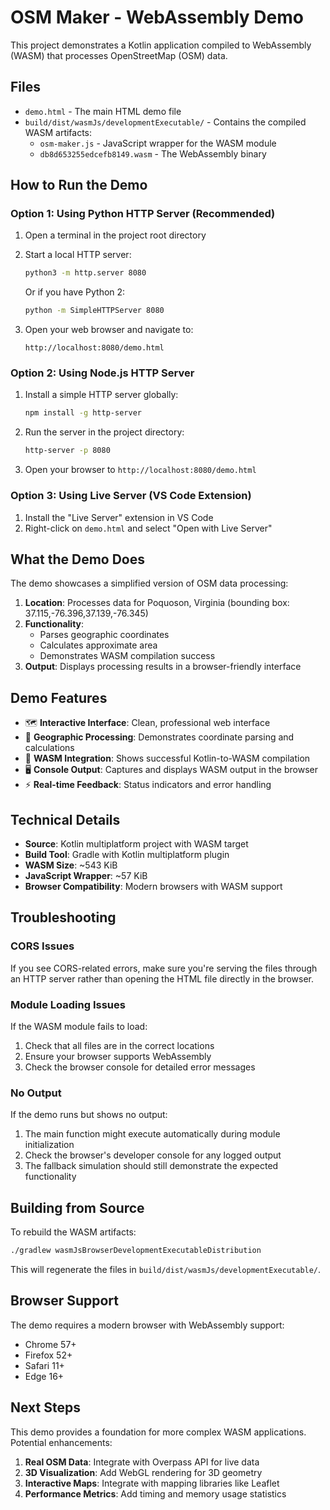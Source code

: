 # OSM Maker - WebAssembly Demo

This project demonstrates a Kotlin application compiled to WebAssembly (WASM) that processes OpenStreetMap (OSM) data.

## Files

- `demo.html` - The main HTML demo file
- `build/dist/wasmJs/developmentExecutable/` - Contains the compiled WASM artifacts:
  - `osm-maker.js` - JavaScript wrapper for the WASM module
  - `db8d653255edcefb8149.wasm` - The WebAssembly binary

## How to Run the Demo

### Option 1: Using Python HTTP Server (Recommended)

1. Open a terminal in the project root directory
2. Start a local HTTP server:
   ```bash
   python3 -m http.server 8080
   ```
   Or if you have Python 2:
   ```bash
   python -m SimpleHTTPServer 8080
   ```

3. Open your web browser and navigate to:
   ```
   http://localhost:8080/demo.html
   ```

### Option 2: Using Node.js HTTP Server

1. Install a simple HTTP server globally:
   ```bash
   npm install -g http-server
   ```

2. Run the server in the project directory:
   ```bash
   http-server -p 8080
   ```

3. Open your browser to `http://localhost:8080/demo.html`

### Option 3: Using Live Server (VS Code Extension)

1. Install the "Live Server" extension in VS Code
2. Right-click on `demo.html` and select "Open with Live Server"

## What the Demo Does

The demo showcases a simplified version of OSM data processing:

1. **Location**: Processes data for Poquoson, Virginia (bounding box: 37.115,-76.396,37.139,-76.345)
2. **Functionality**: 
   - Parses geographic coordinates
   - Calculates approximate area
   - Demonstrates WASM compilation success
3. **Output**: Displays processing results in a browser-friendly interface

## Demo Features

- 🗺️ **Interactive Interface**: Clean, professional web interface
- 📍 **Geographic Processing**: Demonstrates coordinate parsing and calculations
- 🚀 **WASM Integration**: Shows successful Kotlin-to-WASM compilation
- 🖥️ **Console Output**: Captures and displays WASM output in the browser
- ⚡ **Real-time Feedback**: Status indicators and error handling

## Technical Details

- **Source**: Kotlin multiplatform project with WASM target
- **Build Tool**: Gradle with Kotlin multiplatform plugin
- **WASM Size**: ~543 KiB
- **JavaScript Wrapper**: ~57 KiB
- **Browser Compatibility**: Modern browsers with WASM support

## Troubleshooting

### CORS Issues
If you see CORS-related errors, make sure you're serving the files through an HTTP server rather than opening the HTML file directly in the browser.

### Module Loading Issues
If the WASM module fails to load:
1. Check that all files are in the correct locations
2. Ensure your browser supports WebAssembly
3. Check the browser console for detailed error messages

### No Output
If the demo runs but shows no output:
1. The main function might execute automatically during module initialization
2. Check the browser's developer console for any logged output
3. The fallback simulation should still demonstrate the expected functionality

## Building from Source

To rebuild the WASM artifacts:

```bash
./gradlew wasmJsBrowserDevelopmentExecutableDistribution
```

This will regenerate the files in `build/dist/wasmJs/developmentExecutable/`.

## Browser Support

The demo requires a modern browser with WebAssembly support:
- Chrome 57+
- Firefox 52+
- Safari 11+
- Edge 16+

## Next Steps

This demo provides a foundation for more complex WASM applications. Potential enhancements:

1. **Real OSM Data**: Integrate with Overpass API for live data
2. **3D Visualization**: Add WebGL rendering for 3D geometry
3. **Interactive Maps**: Integrate with mapping libraries like Leaflet
4. **Performance Metrics**: Add timing and memory usage statistics